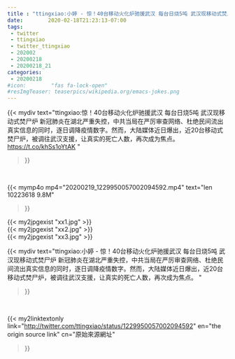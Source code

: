 ```yaml
---
title : "ttingxiao:小婷 - 惊！40台移动火化炉驰援武汉 每台日烧5吨 武汉现移动式焚尸炉   新冠肺炎在湖北严重失控，中共当局在严厉审查网络、杜绝民间流出真实信息的同时，逐日调降疫情数字。然而，大陆媒体近日爆出，近20台移动式焚尸炉，被调往武汉支援，让真实的死亡人数，再次成为焦点。 "
date:        2020-02-18T21:23:13-07:00
tags:
 - twitter
 - ttingxiao
 - twitter_ttingxiao
 - 202002
 - 20200218
 - 20200218_21
categories:
 - 20200218
#icon:        "fas fa-lock-open"
#resImgTeaser: teaserpics/wikipedia.org/emacs-jokes.png
---
```


{{< mydiv text="ttingxiao:惊！40台移动火化炉驰援武汉 每台日烧5吨 武汉现移动式焚尸炉   新冠肺炎在湖北严重失控，中共当局在严厉审查网络、杜绝民间流出真实信息的同时，逐日调降疫情数字。然而，大陆媒体近日爆出，近20台移动式焚尸炉，被调往武汉支援，让真实的死亡人数，再次成为焦点。 https://t.co/khSs1oYtAK "
>}}
<br>


{{< mymp4o mp4="20200219_1229950057002094592.mp4"
text="len 10223618    9.8M"
>}}

{{< my2jpgexist "xx1.jpg" >}}<br>
{{< my2jpgexist "xx2.jpg" >}}<br>
{{< my2jpgexist "xx3.jpg" >}}<br>



{{< mydiv text="ttingxiao:小婷 - 惊！40台移动火化炉驰援武汉 每台日烧5吨 武汉现移动式焚尸炉   新冠肺炎在湖北严重失控，中共当局在严厉审查网络、杜绝民间流出真实信息的同时，逐日调降疫情数字。然而，大陆媒体近日爆出，近20台移动式焚尸炉，被调往武汉支援，让真实的死亡人数，再次成为焦点。 "
>}}
<br>

{{< my2linktextonly link="http://twitter.com/ttingxiao/status/1229950057002094592"
en="the origin source link" cn="原始來源網址"
>}}


<br>

